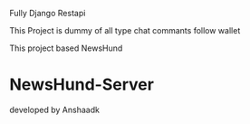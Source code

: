 Fully Django Restapi


This Project is dummy of all type chat commants follow wallet

This project based NewsHund
# NewsHund-Server

developed by Anshaadk

